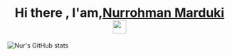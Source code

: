 
<h1 align="center">
  <strong>Hi there , I'am,<a href="https://github.com/Nurrohmann/Nurrohmann">Nurrohman Marduki</a></strong>
  <img src="https://media.giphy.com/media/hvRJCLFzcasrR4ia7z/giphy.gif" width="30px"/>
</h1>


![Nur's GitHub stats](https://github-readme-stats.vercel.app/api?username=Nurrohmann&show_icons=true&theme=dark)

<!--
**Nurrohmann/Nurrohmann** is a ✨ _special_ ✨ repository because its `README.md` (this file) appears on your GitHub profile.

Here are some ideas to get you started:

- 🔭 I’m currently working on ...
- 🌱 I’m currently learning ...
- 👯 I’m looking to collaborate on ...
- 🤔 I’m looking for help with ...
- 💬 Ask me about ...
- 📫 How to reach me: ...
- 😄 Pronouns: ...
- ⚡ Fun fact: ...
-->
